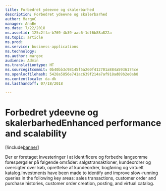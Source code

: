 ```yaml
---
title: Forbedret ydeevne og skalerbarhed
description: Forbedret ydeevne og skalerbarhed
author: MargoC
manager: AnnBe
ms.date: 7/22/2018
ms.assetid: 125c2ffa-b769-4b39-aac6-1df6b88a822a
ms.topic: article
ms.prod: 
ms.service: business-applications
ms.technology: 
ms.author: margoc
audience: Admin
ms.translationtype: HT
ms.sourcegitcommit: 0b40bb3c98145f5a260f412701a884a5936174ce
ms.openlocfilehash: 5428a5856e741ac639f214a7af918ad89b2e0ab8
ms.contentlocale: da-dk
ms.lasthandoff: 07/18/2018

---
```

#  <a name="enhanced-performance-and-scalability"></a><span data-ttu-id="72e30-103">Forbedret ydeevne og skalerbarhed</span><span class="sxs-lookup"><span data-stu-id="72e30-103">Enhanced performance and scalability</span></span>


[!include[banner](../../includes/banner.md)]

<span data-ttu-id="72e30-104">Der er foretaget investeringer i at identificere og forbedre langsomme forespørgsler på følgende områder: salgstransaktioner, kundeordrer og oversigter over køb, oprettelse af kundeordrer, bogføring og virtuelt katalog.</span><span class="sxs-lookup"><span data-stu-id="72e30-104">Investments have been made to identify and improve slow-running queries in the following key areas: sales transactions, customer order and purchase histories, customer order creation, posting, and virtual catalog.</span></span>

